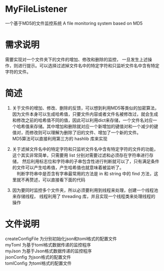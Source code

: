 # MyFileListener
一个基于MD5的文件监控系统 A file monitoring system based on MD5


# 需求说明
  需要实现对一个文件夹下的文件的增加、修改和删除的监控， 一旦发生上述操作，则进行提示。可以选择过滤掉文件名中的特定字符和只监听文件名中含有特定字符的文件。

# 简述
  1. 关于文件的增加、修改、删除的反馈，可以想到利用MD5等类似的加密算法，因为文件本身可以生成哈希值，只要文件内容或者文件名被修改过，就会生成和修改之前的哈希值不同的值，因此可以利用dict来存储，一个文件名对应一个哈希值来存储。其中增加和删除就对应一个新增加的键值对和一个减少的键值对，而修改则可以理解为删除了旧的文件、增加了一个新的文件。   
  MD5算法可以直接利用第三方的 hashlib 库来实现
  
  2. 关于滤掉文件名中的特定字符和只监听文件名中含有特定字符的文件的功能，这个其实非常简单，只需要用 list 分别对需要过滤和必须存在字符串进行存储， 然后利用标志位和字符串的子串包含性进行判断就可以了，只有满足条件的文件可以产生哈希值，产生哈希值也就意味着被监听了。   
　判断字符串中是否含有字串最常用的方法是 in 和 string 中的 find 方法，这里就不再赘述，可以直接看下面的代码

  3. 因为要同时监控多个文件夹，所以必须要利用到线程来处理，创建一个线程池来存储线程， 线程利用了 threading 库，并且实现一个线程类来处理线程的操作
  
# 文件说明
  createConfigFile 为分别初始化json和toml格式的配置文件   
  myToml 为基于toml格式数据传递的监控程序   
  myJson 为基于Json格式数据传递的监控程序   
  jsonConfig 为json格式的配置文件   
  tomlConfig 为toml格式的配置文件   
